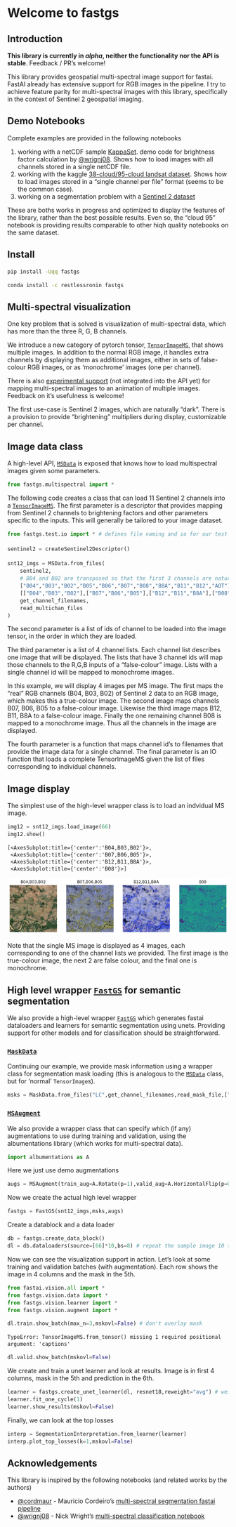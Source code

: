 Welcome to fastgs
================

<!-- WARNING: THIS FILE WAS AUTOGENERATED! DO NOT EDIT! -->

## Introduction

**This library is currently in *alpha*, neither the functionality nor
the API is stable**. Feedback / PR’s welcome!

This library provides geospatial multi-spectral image support for
fastai. FastAI already has extensive support for RGB images in the
pipeline. I try to achieve feature parity for multi-spectral images with
this library, specifically in the context of Sentinel 2 geospatial
imaging.

## Demo Notebooks

Complete examples are provided in the following notebooks

1.  working with a netCDF sample
    [KappaSet](https://www.kaggle.com/code/restlessronin/netcdf-demo-fastai-using-fastgs).
    demo code for brightness factor calculation by
    [@wrignj08](https://github.com/wrignj08). Shows how to load images
    with all channels stored in a single netCDF file.
2.  working with the kaggle [38-cloud/95-cloud landsat
    dataset](https://www.kaggle.com/code/restlessronin/cloud95-fastai-with-fastgs-multispectral-support).
    Shows how to load images stored in a “single channel per file”
    format (seems to be the common case).
3.  working on a segmentation problem with a [Sentinel 2
    dataset](https://www.kaggle.com/code/restlessronin/lila-sentinel-2-segmentation-with-fastai)

These are boths works in progress and optimized to display the features
of the library, rather than the best possible results. Even so, the
“cloud 95” notebook is providing results comparable to other hiqh
quality notebooks on the same dataset.

## Install

``` sh
pip install -Uqq fastgs
```

``` sh
conda install -c restlessronin fastgs
```

## Multi-spectral visualization

One key problem that is solved is visualization of multi-spectral data,
which has more than the three R, G, B channels.

We introduce a new category of pytorch tensor,
[`TensorImageMS`](https://restlessronin.github.io/fastgs/vision.core.html#tensorimagems),
that shows multiple images. In addition to the normal RGB image, it
handles extra channels by displaying them as additional images, either
in sets of false-colour RGB images, or as ‘monochrome’ images (one per
channel).

There is also [experimental
support](07a_vision.core.ipynb#animating-multiple-images) (not
integrated into the API yet) for mapping multi-spectral images to an
animation of multiple images. Feedback on it’s usefulness is welcome!

The first use-case is Sentinel 2 images, which are naturally “dark”.
There is a provision to provide “brightening” multipliers during
display, customizable per channel.

## Image data class

A high-level API,
[`MSData`](https://restlessronin.github.io/fastgs/multispectral.html#msdata)
is exposed that knows how to load multispectral images given some
parameters.

``` python
from fastgs.multispectral import *
```

The following code creates a class that can load 11 Sentinel 2 channels
into a
[`TensorImageMS`](https://restlessronin.github.io/fastgs/vision.core.html#tensorimagems).
The first parameter is a descriptor that provides mapping from Sentinel
2 channels to brightening factors and other parameters specific to the
inputs. This will generally be tailored to your image dataset.

``` python
from fastgs.test.io import * # defines file naming and io for our test samples

sentinel2 = createSentinel2Descriptor()

snt12_imgs = MSData.from_files(
    sentinel2,
    # B04 and B02 are transposed so that the first 3 channels are natural R,G,B channels
    ["B04","B03","B02","B05","B06","B07","B08","B8A","B11","B12","AOT"],
    [["B04","B03","B02"],["B07","B06","B05"],["B12","B11","B8A"],["B08"]],
    get_channel_filenames,
    read_multichan_files
)
```

The second parameter is a list of ids of channel to be loaded into the
image tensor, in the order in which they are loaded.

The third parameter is a list of 4 channel lists. Each channel list
describes one image that will be displayed. The lists that have 3
channel ids will map those channels to the R,G,B inputs of a
“false-colour” image. Lists with a single channel id will be mapped to
monochrome images.

In this example, we will display 4 images per MS image. The first maps
the “real” RGB channels (B04, B03, B02) of Sentinel 2 data to an RGB
image, which makes this a true-colour image. The second image maps
channels B07, B06, B05 to a false-colour image. Likewise the third image
maps B12, B11, B8A to a false-colour image. Finally the one remaining
channel B08 is mapped to a monochrome image. Thus all the channels in
the image are displayed.

The fourth parameter is a function that maps channel id’s to filenames
that provide the image data for a single channel. The final parameter is
an IO function that loads a complete TensorImageMS given the list of
files corresponding to individual channels.

## Image display

The simplest use of the high-level wrapper class is to load an indvidual
MS image.

``` python
img12 = snt12_imgs.load_image(66)
img12.show()
```

    [<AxesSubplot:title={'center':'B04,B03,B02'}>,
     <AxesSubplot:title={'center':'B07,B06,B05'}>,
     <AxesSubplot:title={'center':'B12,B11,B8A'}>,
     <AxesSubplot:title={'center':'B08'}>]

![](index_files/figure-commonmark/cell-4-output-2.png)

Note that the single MS image is displayed as 4 images, each
corresponding to one of the channel lists we provided. The first image
is the true-colour image, the next 2 are false colour, and the final one
is monochrome.

## High level wrapper [`FastGS`](https://restlessronin.github.io/fastgs/multispectral.html#fastgs) for semantic segmentation

We also provide a high-level wrapper
[`FastGS`](https://restlessronin.github.io/fastgs/multispectral.html#fastgs)
which generates fastai dataloaders and learners for semantic
segmentation using unets. Providing support for other models and for
classification should be straightforward.

### [`MaskData`](https://restlessronin.github.io/fastgs/multispectral.html#maskdata)

Continuing our example, we provide mask information using a wrapper
class for segmentation mask loading (this is analogous to the
[`MSData`](https://restlessronin.github.io/fastgs/multispectral.html#msdata)
class, but for ‘normal’ `TensorImage`s).

``` python
msks = MaskData.from_files("LC",get_channel_filenames,read_mask_file,["non-building","building"])
```

### [`MSAugment`](https://restlessronin.github.io/fastgs/multispectral.html#msaugment)

We also provide a wrapper class that can specify which (if any)
augmentations to use during training and validation, using the
albumentations library (which works for multi-spectral data).

``` python
import albumentations as A
```

Here we just use demo augmentations

``` python
augs = MSAugment(train_aug=A.Rotate(p=1),valid_aug=A.HorizontalFlip(p=0.33))
```

Now we create the actual high level wrapper

``` python
fastgs = FastGS(snt12_imgs,msks,augs)
```

Create a datablock and a data loader

``` python
db = fastgs.create_data_block()
dl = db.dataloaders(source=[66]*10,bs=8) # repeat the sample image 10 times
```

Now we can see the visualization support in action. Let’s look at some
training and validation batches (with augmentation). Each row shows the
image in 4 columns and the mask in the 5th.

``` python
from fastai.vision.all import *
from fastgs.vision.data import *
from fastgs.vision.learner import *
from fastgs.vision.augment import *
```

``` python
dl.train.show_batch(max_n=3,mskovl=False) # don't overlay mask
```

    TypeError: TensorImageMS.from_tensor() missing 1 required positional argument: 'captions'

``` python
dl.valid.show_batch(mskovl=False)
```

We create and train a unet learner and look at results. Image is in
first 4 columns, mask in the 5th and prediction in the 6th.

``` python
learner = fastgs.create_unet_learner(dl, resnet18,reweight="avg") # weights of n > 3 channels are set to average of first 3 channels
learner.fit_one_cycle(1)
learner.show_results(mskovl=False)
```

Finally, we can look at the top losses

``` python
interp = SegmentationInterpretation.from_learner(learner)
interp.plot_top_losses(k=1,mskovl=False)
```

## Acknowledgements

This library is inspired by the following notebooks (and related works
by the authors)

- [@cordmaur](https://github.com/cordmaur) - Mauricio Cordeiro’s
  [multi-spectral segmentation fastai
  pipeline](https://www.kaggle.com/code/cordmaur/remotesensing-fastai2-multiband-augmentations/notebook)
- [@wrignj08](https://github.com/wrignj08) - Nick Wright’s
  [multi-spectral classification
  notebook](https://dpird-dma.github.io/blog/Multispectral-image-classification-Transfer-Learning//)
